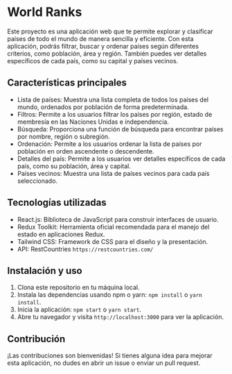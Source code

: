 # World Ranks

Este proyecto es una aplicación web que te permite explorar y clasificar países de todo el mundo de manera sencilla y eficiente. Con esta aplicación, podrás filtrar, buscar y ordenar países según diferentes criterios, como población, área y región. También puedes ver detalles específicos de cada país, como su capital y países vecinos.

## Características principales

- Lista de países: Muestra una lista completa de todos los países del mundo, ordenados por población de forma predeterminada.
- Filtros: Permite a los usuarios filtrar los países por región, estado de membresía en las Naciones Unidas e independencia.
- Búsqueda: Proporciona una función de búsqueda para encontrar países por nombre, región o subregión.
- Ordenación: Permite a los usuarios ordenar la lista de países por población en orden ascendente o descendente.
- Detalles del país: Permite a los usuarios ver detalles específicos de cada país, como su población, área y capital.
- Países vecinos: Muestra una lista de países vecinos para cada país seleccionado.

## Tecnologías utilizadas

- React.js: Biblioteca de JavaScript para construir interfaces de usuario.
- Redux Toolkit: Herramienta oficial recomendada para el manejo del estado en aplicaciones Redux.
- Tailwind CSS: Framework de CSS para el diseño y la presentación.
- API: RestCountries `https://restcountries.com/`

## Instalación y uso

1. Clona este repositorio en tu máquina local.
2. Instala las dependencias usando npm o yarn: `npm install` o `yarn install`.
3. Inicia la aplicación: `npm start` o `yarn start`.
4. Abre tu navegador y visita `http://localhost:3000` para ver la aplicación.

## Contribución

¡Las contribuciones son bienvenidas! Si tienes alguna idea para mejorar esta aplicación, no dudes en abrir un issue o enviar un pull request.
